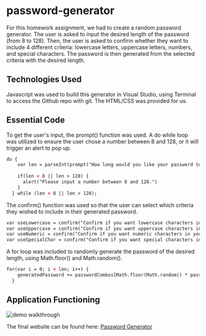 # password-generator
For this homework assignment, we had to create a random password generator. The user
is asked to input the desired length of the password (from 8 to 128). Then, the user is asked to confirm whether they want to include 4 different criteria: lowercase letters, uppercase letters, numbers, and special characters. The password is then generated from the selected criteria with the desired length.

## Technologies Used
Javascript was used to build this generator in Visual Studio, using Terminal to access the Github repo with git. The HTML/CSS was provided for us.

## Essential Code
To get the user's input, the prompt() function was used. A do while loop was utilized to ensure the user chose a number between 8 and 128, or it will trigger an alert to pop up.
```html
do {
    var len = parseInt(prompt("How long would you like your password to be (between 8 and 128 characters)?"));
    
    if(len < 8 || len > 128) {
      alert("Please input a number between 8 and 128.")
    }
  } while (len < 8 || len > 128);
```

The confirm() function was used so that the user can select which criteria they wished to include in their generated password.
```html
var useLowercase = confirm("Confirm if you want lowercase characters in your password.");
var useUppercase = confirm("Confirm if you want uppercase characters in your password.");  
var useNumeric = confirm("Confirm if you want numeric characters in your password.");
var useSpecialChar = confirm("Confirm if you want special characters in your password.");
```

A for loop was included to randomly generate the password of the desired length, using Math.floor() and Math.random().
```html
for(var i = 0; i < len; i++) {
    generatedPassword += passwordCombos[Math.floor(Math.random() * passwordCombos.length)];
  }
```

## Application Functioning
![demo walkthrough](demo.gif)

The final website can be found here: [Password Generator](https://samyuhan.github.io/password-generator/)